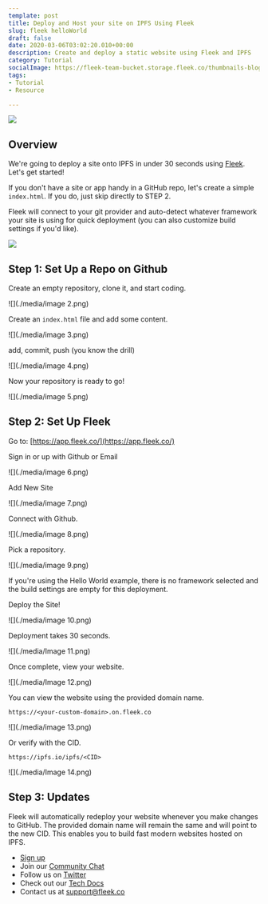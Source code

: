 ```yaml
---
template: post
title: Deploy and Host your site on IPFS Using Fleek
slug: fleek helloWorld
draft: false
date: 2020-03-06T03:02:20.010+00:00
description: Create and deploy a static website using Fleek and IPFS
category: Tutorial
socialImage: https://fleek-team-bucket.storage.fleek.co/thumbnails-blog/fleek-plus-ipfs.png
tags:
- Tutorial
- Resource

---
```

![](https://fleek-team-bucket.storage.fleek.co/thumbnails-blog/fleek-plus-ipfs.png)

## Overview

We're going to deploy a site onto IPFS in under 30 seconds using [Fleek](http://Fleek.co/). Let's get started!

If you don't have a site or app handy in a GitHub repo, let's create a simple `index.html`. If you do, just skip directly to STEP 2.

Fleek will connect to your git provider and auto-detect whatever framework your site is using for quick deployment (you can also customize build settings if you'd like).

![](./media/Rebrand-release/GatsbyPrefilledSettings.png)

## Step 1: Set Up a Repo on Github

Create an empty repository, clone it, and start coding.

![](./media/image 2.png)

Create an `index.html` file and add some content.

![](./media/image 3.png)

add, commit, push (you know the drill)

![](./media/image 4.png)

Now your repository is ready to go!

![](./media/image 5.png)

## Step 2: Set Up Fleek

Go to: [https://app.fleek.co/](https://app.fleek.co/)

Sign in or up with Github or Email

![](./media/image 6.png)

Add New Site

![](./media/image 7.png)

Connect with Github.

![](./media/image 8.png)

Pick a repository.

![](./media/image 9.png)

If you're using the Hello World example, there is no framework selected and the build settings are empty for this deployment.

Deploy the Site!

![](./media/image 10.png)

Deployment takes 30 seconds.

![](./media/Image 11.png)

Once complete, view your website.

![](./media/Image 12.png)

You can view the website using the provided domain name.

`https://<your-custom-domain>.on.fleek.co`

![](./media/image 13.png)

Or verify with the CID.

`https://ipfs.io/ipfs/<CID>`

![](./media/Image 14.png)

## Step 3: Updates

Fleek will automatically redeploy your website whenever you make changes to GitHub. The provided domain name will remain the same and will point to the new CID. This enables you to build fast modern websites hosted on IPFS.

* [Sign up](https://app.fleek.co)
* Join our [Community Chat](https://slack.fleek.co/)
* Follow us on [Twitter](https://twitter.com/FleekHQ)
* Check out our [Tech Docs](https://docs.fleek.co/)
* Contact us at support@fleek.co